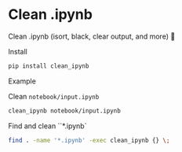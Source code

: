 # Clean .ipynb

Clean .ipynb (isort, black, clear output, and more) :sunflower:

Install

```sh
pip install clean_ipynb
```

Example

Clean `notebook/input.ipynb`

```sh
clean_ipynb notebook/input.ipynb
```

Find and clean ``\*.ipynb\`

```sh
find . -name '*.ipynb' -exec clean_ipynb {} \;
```

